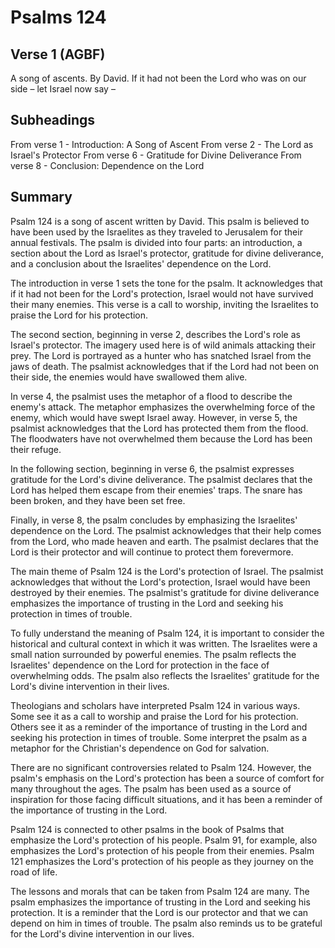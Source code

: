# Psalms 124

## Verse 1 (AGBF)

A song of ascents. By David. If it had not been the Lord who was on our side – let Israel now say –

## Subheadings

From verse 1 - Introduction: A Song of Ascent
From verse 2 - The Lord as Israel's Protector
From verse 6 - Gratitude for Divine Deliverance
From verse 8 - Conclusion: Dependence on the Lord

## Summary

Psalm 124 is a song of ascent written by David. This psalm is believed to have been used by the Israelites as they traveled to Jerusalem for their annual festivals. The psalm is divided into four parts: an introduction, a section about the Lord as Israel's protector, gratitude for divine deliverance, and a conclusion about the Israelites' dependence on the Lord.

The introduction in verse 1 sets the tone for the psalm. It acknowledges that if it had not been for the Lord's protection, Israel would not have survived their many enemies. This verse is a call to worship, inviting the Israelites to praise the Lord for his protection.

The second section, beginning in verse 2, describes the Lord's role as Israel's protector. The imagery used here is of wild animals attacking their prey. The Lord is portrayed as a hunter who has snatched Israel from the jaws of death. The psalmist acknowledges that if the Lord had not been on their side, the enemies would have swallowed them alive.

In verse 4, the psalmist uses the metaphor of a flood to describe the enemy's attack. The metaphor emphasizes the overwhelming force of the enemy, which would have swept Israel away. However, in verse 5, the psalmist acknowledges that the Lord has protected them from the flood. The floodwaters have not overwhelmed them because the Lord has been their refuge.

In the following section, beginning in verse 6, the psalmist expresses gratitude for the Lord's divine deliverance. The psalmist declares that the Lord has helped them escape from their enemies' traps. The snare has been broken, and they have been set free.

Finally, in verse 8, the psalm concludes by emphasizing the Israelites' dependence on the Lord. The psalmist acknowledges that their help comes from the Lord, who made heaven and earth. The psalmist declares that the Lord is their protector and will continue to protect them forevermore.

The main theme of Psalm 124 is the Lord's protection of Israel. The psalmist acknowledges that without the Lord's protection, Israel would have been destroyed by their enemies. The psalmist's gratitude for divine deliverance emphasizes the importance of trusting in the Lord and seeking his protection in times of trouble.

To fully understand the meaning of Psalm 124, it is important to consider the historical and cultural context in which it was written. The Israelites were a small nation surrounded by powerful enemies. The psalm reflects the Israelites' dependence on the Lord for protection in the face of overwhelming odds. The psalm also reflects the Israelites' gratitude for the Lord's divine intervention in their lives.

Theologians and scholars have interpreted Psalm 124 in various ways. Some see it as a call to worship and praise the Lord for his protection. Others see it as a reminder of the importance of trusting in the Lord and seeking his protection in times of trouble. Some interpret the psalm as a metaphor for the Christian's dependence on God for salvation.

There are no significant controversies related to Psalm 124. However, the psalm's emphasis on the Lord's protection has been a source of comfort for many throughout the ages. The psalm has been used as a source of inspiration for those facing difficult situations, and it has been a reminder of the importance of trusting in the Lord.

Psalm 124 is connected to other psalms in the book of Psalms that emphasize the Lord's protection of his people. Psalm 91, for example, also emphasizes the Lord's protection of his people from their enemies. Psalm 121 emphasizes the Lord's protection of his people as they journey on the road of life.

The lessons and morals that can be taken from Psalm 124 are many. The psalm emphasizes the importance of trusting in the Lord and seeking his protection. It is a reminder that the Lord is our protector and that we can depend on him in times of trouble. The psalm also reminds us to be grateful for the Lord's divine intervention in our lives.
